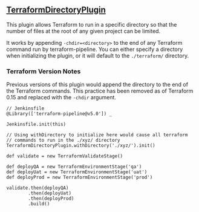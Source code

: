 ## [TerraformDirectoryPlugin](../src/TerraformDirectoryPlugin.groovy)

This plugin allows Terraform to run in a specific directory so that the number of files at the root of any given project can be limited.

It works by appending `-chdir=<directory>` to the end of any Terraform command run by terraform-pipeline. You can either specify a directory when initializing the plugin, or it will default to the `./terraform/` directory.

### Terraform Version Notes
Previous versions of this plugin would append the directory to the end of the Terraform commands. This practice has been removed as of Terraform 0.15 and replaced with the `-chdir` argument.

```
// Jenkinsfile
@Library(['terraform-pipeline@v5.0']) _

Jenkinsfile.init(this)

// Using withDirectory to initialize here would cause all terraform
// commands to run in the ./xyz/ directory
TerraformDirectoryPlugin.withDirectory('./xyz/').init()

def validate = new TerraformValidateStage()

def deployQA = new TerraformEnvironmentStage('qa')
def deployUat = new TerraformEnvironmentStage('uat')
def deployProd = new TerraformEnvironmentStage('prod')

validate.then(deployQA)
        .then(deployUat)
        .then(deployProd)
        .build()
```
